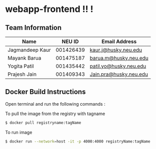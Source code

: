 # webapp-frontend !! !

## Team Information

| Name | NEU ID | Email Address |
| --- | --- | --- |
|Jagmandeep Kaur | 001426439|kaur.j@husky.neu.edu |  | | |
|Mayank Barua| 001475187| barua.m@husky.neu.edu|
|Yogita Patil| 001435442|patil.yo@husky.neu.edu |
|Prajesh Jain| 001409343| Jain.pra@husky.neu.edu|


## Docker Build Instructions

Open terminal and run the following commands :

To pull the image from the registry with tagname

```bash
$ docker pull registryname:tagName
```

To run image 

```bash
$ docker run --network=host -it -p 4000:4000 registryName:tagName
```
